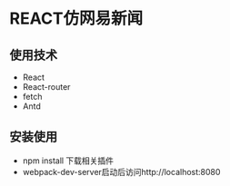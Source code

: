 REACT仿网易新闻
==================
使用技术
-------------------
* React
* React-router
* fetch
* Antd

安装使用
-------------------
* npm install 下载相关插件
* webpack-dev-server启动后访问http://localhost:8080

